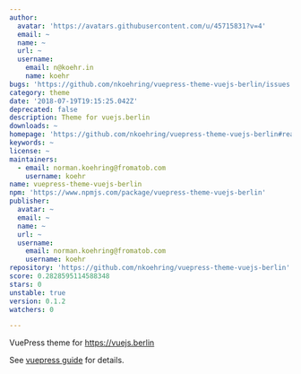 ```yaml
---
author:
  avatar: 'https://avatars.githubusercontent.com/u/45715831?v=4'
  email: ~
  name: ~
  url: ~
  username:
    email: n@koehr.in
    name: koehr
bugs: 'https://github.com/nkoehring/vuepress-theme-vuejs-berlin/issues'
category: theme
date: '2018-07-19T19:15:25.042Z'
deprecated: false
description: Theme for vuejs.berlin
downloads: ~
homepage: 'https://github.com/nkoehring/vuepress-theme-vuejs-berlin#readme'
keywords: ~
license: ~
maintainers:
  - email: norman.koehring@fromatob.com
    username: koehr
name: vuepress-theme-vuejs-berlin
npm: 'https://www.npmjs.com/package/vuepress-theme-vuejs-berlin'
publisher:
  avatar: ~
  email: ~
  name: ~
  url: ~
  username:
    email: norman.koehring@fromatob.com
    username: koehr
repository: 'https://github.com/nkoehring/vuepress-theme-vuejs-berlin'
score: 0.2828595114588348
stars: 0
unstable: true
version: 0.1.2
watchers: 0

---
```


VuePress theme for https://vuejs.berlin

See [vuepress guide](https://vuepress.vuejs.org/guide/custom-themes.html) for details.
